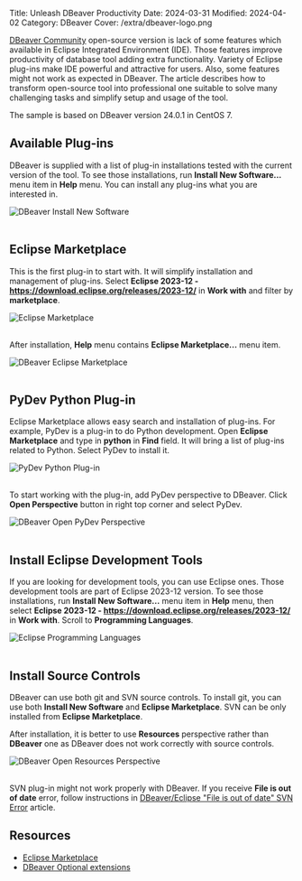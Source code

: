 Title: Unleash DBeaver Productivity
Date: 2024-03-31
Modified: 2024-04-02
Category: DBeaver
Cover: /extra/dbeaver-logo.png

[DBeaver Community](https://dbeaver.io/) open-source version is lack of some features which available in Eclipse Integrated Environment (IDE). Those features improve productivity of database tool adding extra functionality. Variety of Eclipse plug-ins make IDE powerful and attractive for users. Also, some features might not work as expected in DBeaver. The article describes how to transform open-source tool into professional one suitable to solve many challenging tasks and simplify setup and usage of the tool.

The sample is based on DBeaver version 24.0.1 in CentOS 7.

## Available Plug-ins

DBeaver is supplied with a list of plug-in installations tested with the current version of the tool. To see those installations, run **Install New Software...** menu item in **Help** menu. You can install any plug-ins what you are interested in.

![DBeaver Install New Software]({static}/images/unleash-dbeaver-productivity/dbeaver-install-new-software.png)</br></br>

## Eclipse Marketplace

This is the first plug-in to start with. It will simplify installation and management of plug-ins. Select **Eclipse 2023-12 - https://download.eclipse.org/releases/2023-12/** in **Work with** and filter by **marketplace**.

![Eclipse Marketplace]({static}/images/unleash-dbeaver-productivity/eclipse-marketplace-plugin.png)</br></br>

After installation, **Help** menu contains **Eclipse Marketplace...** menu item.

![DBeaver Eclipse Marketplace]({static}/images/unleash-dbeaver-productivity/dbeaver-eclipse-marketplace.png)</br></br>

## PyDev Python Plug-in

Eclipse Marketplace allows easy search and installation of plug-ins. For example, PyDev is a plug-in to do Python development. Open **Eclipse Marketplace** and type in **python** in **Find** field. It will bring a list of plug-ins related to Python. Select PyDev to install it.

![PyDev Python Plug-in]({static}/images/unleash-dbeaver-productivity/pydev-python-plugin.png)</br></br>

To start working with the plug-in, add PyDev perspective to DBeaver. Click **Open Perspective** button in right top corner and select PyDev.

![DBeaver Open PyDev Perspective]({static}/images/unleash-dbeaver-productivity/dbeaver-open-pydev-perspective.png)</br></br>

## Install Eclipse Development Tools

If you are looking for development tools, you can use Eclipse ones. Those development tools are part of Eclipse 2023-12 version. To see those installations, run **Install New Software...** menu item in **Help** menu, then select **Eclipse 2023-12 - https://download.eclipse.org/releases/2023-12/** in **Work with**. Scroll to **Programming Languages**.

![Eclipse Programming Languages]({static}/images/unleash-dbeaver-productivity/eclipse-programming-languages.png)</br></br>

## Install Source Controls

DBeaver can use both git and SVN source controls. To install git, you can use both **Install New Software** and **Eclipse Marketplace**. SVN can be only installed from **Eclipse Marketplace**.

After installation, it is better to use **Resources** perspective rather than **DBeaver** one as DBeaver does not work correctly with source controls.

![DBeaver Open Resources Perspective]({static}/images/unleash-dbeaver-productivity/dbeaver-open-resources-perspective.png)</br></br>

SVN plug-in might not work properly with DBeaver. If you receive **File is out of date** error, follow instructions in [DBeaver/Eclipse "File is out of date" SVN Error]({filename}/articles/dbeaver_eclipse_file_is_out_of_date_svn_error.md) article.

## Resources

* [Eclipse Marketplace](https://marketplace.eclipse.org/)
* [DBeaver Optional extensions](https://dbeaver.com/docs/dbeaver/Optional-extensions/)
